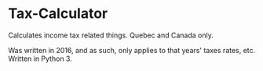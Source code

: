 # Tax-Calculator
Calculates income tax related things. Quebec and Canada only. 

Was written in 2016, and as such, only applies to that years' taxes rates, etc. 
Written in Python 3.
